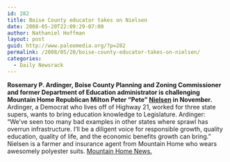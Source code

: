 ```yaml
---
id: 282
title: Boise County educator takes on Nielsen
date: 2008-05-20T22:09:29-07:00
author: Nathaniel Hoffman
layout: post
guid: http://www.paleomedia.org/?p=282
permalink: /2008/05/20/boise-county-educator-takes-on-nielsen/
categories:
  - Daily Newsrack
---
```

**Rosemary P. Ardinger, Boise County Planning and Zoning Commissioner and former Department of Education administrator is challenging Mountain Home Republican Milton Peter &#8220;Pete&#8221; [Nielsen](http://www.votesmart.org/bio.php?can_id=18080) in November.** Ardinger, a Democrat who lives off of Highway 21, worked for three state supers, wants to bring education knowledge to Legislature. Ardinger: &#8220;We&#8217;ve seen too many bad examples in other states where sprawl has overrun infrastructure. I&#8217;ll be a diligent voice for responsible growth, quality education, quality of life, and the economic benefits growth can bring.&#8221; Nielsen is a farmer and insurance agent from Mountain Home who wears awesomely polyester suits. [Mountain Home News.](http://www.mountainhomenews.com/story/1402597.html)